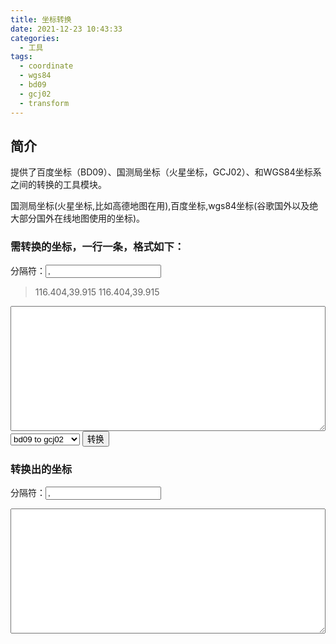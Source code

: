 ```yaml
---
title: 坐标转换
date: 2021-12-23 10:43:33
categories:
  - 工具
tags:
  - coordinate
  - wgs84
  - bd09
  - gcj02
  - transform
---
```


## 简介

提供了百度坐标（BD09）、国测局坐标（火星坐标，GCJ02）、和WGS84坐标系之间的转换的工具模块。

<!-- more -->

国测局坐标(火星坐标,比如高德地图在用),百度坐标,wgs84坐标(谷歌国外以及绝大部分国外在线地图使用的坐标)。

### 需转换的坐标，一行一条，格式如下：
分隔符：<input value="," onchange="oldSplitChange(this)" />
> 116.404<span name="old_split">,</span>39.915
> 116.404<span name="old_split">,</span>39.915
<textarea id="old_value" style="width:100%;height: 200px"></textarea>

<select id="coord_select">
  <option>bd09 to gcj02</option>
  <option>gcj02 to bd09</option>
  <option>wgs84 to gcj02</option>
  <option>gcj02 to wgs84</option>
</select>
<button onclick="ctf()">转换</button>

### 转换出的坐标
分隔符：<input value="," onchange="newSplitChange(this)" />
<textarea id="new_value" style="width:100%;height: 200px"></textarea>

<script src="/Utils/Coordtransform.js"></script>
<script>
  var old_split = ',', new_split = ',';
  function oldSplitChange(obj){
    if(obj.value != '') old_split = obj.value;
    document.getElementsByName('old_split').forEach(item=>{item.innerHTML = old_split});
  }
  function newSplitChange(obj){
    if(obj.value != '') new_split = obj.value;
  }
  function ctf() {
    var select = document.getElementById('coord_select'); //定位id
    var index = select.selectedIndex; // 选中索引
    var text = select.options[index].text; // 选中文本
    var tffn;
    switch(text) {
      //百度经纬度坐标转国测局坐标
      case 'bd09 to gcj02':
        tffn = coordtransform.bd09togcj02;
        break;
      //国测局坐标转百度经纬度坐标
      case 'gcj02 to bd09':
        tffn = coordtransform.gcj02tobd09;
        break;
      //wgs84转国测局坐标
      case 'wgs84 to gcj02':
        tffn = coordtransform.wgs84togcj02;
        break;
      //国测局坐标转wgs84坐标
      case 'gcj02 to wgs84':
        tffn = coordtransform.gcj02towgs84;
        break;
      default:
        tffn = coordtransform.bd09togcj02;
        break;
    }
    var old_coord = document.getElementById('old_value').value.split('\n').map(item=>{return item.split(old_split)});
    var new_coord = '';
    for(const item of old_coord) {
      if(new_coord != '') new_coord += '\n';
      var coord = tffn(item[0],item[1]);
      new_coord += coord[0] + new_split + coord[1];
      if(item.length>2){
        for (let index = 2; index < item.length; index += 2){
          coord = tffn(item[index],item[index + 1]);
          new_coord += new_split + coord[0] + new_split + coord[1];
        }
      }
    }
    document.getElementById('new_value').value = new_coord;
  }
</script>